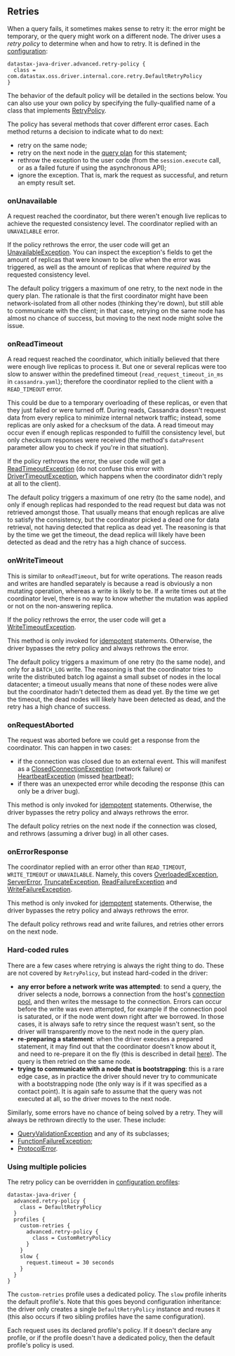 ## Retries

When a query fails, it sometimes makes sense to retry it: the error might be temporary, or the query
might work on a different node. The driver uses a *retry policy* to determine when and how to retry.
It is defined in the [configuration](../configuration/):
                     
```
datastax-java-driver.advanced.retry-policy {
  class = com.datastax.oss.driver.internal.core.retry.DefaultRetryPolicy
}
```

The behavior of the default policy will be detailed in the sections below. You can also use your
own policy by specifying the fully-qualified name of a class that implements [RetryPolicy].

The policy has several methods that cover different error cases. Each method returns a decision to
indicate what to do next:

* retry on the same node;
* retry on the next node in the [query plan](../load_balancing/) for this statement;
* rethrow the exception to the user code (from the `session.execute` call, or as a failed future if
  using the asynchronous API);
* ignore the exception. That is, mark the request as successful, and return an empty result set.

### onUnavailable

A request reached the coordinator, but there weren't enough live replicas to achieve the requested
consistency level. The coordinator replied with an `UNAVAILABLE` error.

If the policy rethrows the error, the user code will get an [UnavailableException]. You can inspect
the exception's fields to get the amount of replicas that were known to be *alive* when the error
was triggered, as well as the amount of replicas that where *required* by the requested consistency
level.

The default policy triggers a maximum of one retry, to the next node in the query plan. The
rationale is that the first coordinator might have been network-isolated from all other nodes
(thinking they're down), but still able to communicate with the client; in that case, retrying on
the same node has almost no chance of success, but moving to the next node might solve the issue.

### onReadTimeout

A read request reached the coordinator, which initially believed that there were enough live
replicas to process it. But one or several replicas were too slow to answer within the predefined
timeout (`read_request_timeout_in_ms` in `cassandra.yaml`); therefore the coordinator replied to the
client with a `READ_TIMEOUT` error.

This could be due to a temporary overloading of these replicas, or even that they just failed or
were turned off. During reads, Cassandra doesn't request data from every replica to minimize
internal network traffic; instead, some replicas are only asked for a checksum of the data. A read
timeout may occur even if enough replicas responded to fulfill the consistency level, but only
checksum responses were received (the method's `dataPresent` parameter allow you to check if you're
in that situation).

If the policy rethrows the error, the user code will get a [ReadTimeoutException] \(do not confuse
this error with [DriverTimeoutException], which happens when the coordinator didn't reply at all to
the client).

The default policy triggers a maximum of one retry (to the same node), and only if enough replicas
had responded to the read request but data was not retrieved amongst those. That usually means that
enough replicas are alive to satisfy the consistency, but the coordinator picked a dead one for data
retrieval, not having detected that replica as dead yet. The reasoning is that by the time we get
the timeout, the dead replica will likely have been detected as dead and the retry has a high chance
of success.

### onWriteTimeout

This is similar to `onReadTimeout`, but for write operations. The reason reads and writes are
handled separately is because a read is obviously a non mutating operation, whereas a write is
likely to be. If a write times out at the coordinator level, there is no way to know whether the
mutation was applied or not on the non-answering replica.

If the policy rethrows the error, the user code will get a [WriteTimeoutException].

This method is only invoked for [idempotent](../idempotence/) statements. Otherwise, the driver
bypasses the retry policy and always rethrows the error.

The default policy triggers a maximum of one retry (to the same node), and only for a `BATCH_LOG`
write. The reasoning is that the coordinator tries to write the distributed batch log against a
small subset of nodes in the local datacenter; a timeout usually means that none of these nodes were
alive but the coordinator hadn't detected them as dead yet. By the time we get the timeout, the dead
nodes will likely have been detected as dead, and the retry has a high chance of success.

### onRequestAborted

The request was aborted before we could get a response from the coordinator. This can happen in two
cases:

* if the connection was closed due to an external event. This will manifest as a
  [ClosedConnectionException] \(network failure) or [HeartbeatException] \(missed
  [heartbeat](../pooling/#heartbeat));
* if there was an unexpected error while decoding the response (this can only be a driver bug).

This method is only invoked for [idempotent](../idempotence/) statements. Otherwise, the driver
bypasses the retry policy and always rethrows the error.

The default policy retries on the next node if the connection was closed, and rethrows (assuming a
driver bug) in all other cases.

### onErrorResponse

The coordinator replied with an error other than `READ_TIMEOUT`, `WRITE_TIMEOUT` or `UNAVAILABLE`.
Namely, this covers [OverloadedException], [ServerError], [TruncateException],
[ReadFailureException] and [WriteFailureException].

This method is only invoked for [idempotent](../idempotence/) statements. Otherwise, the driver
bypasses the retry policy and always rethrows the error.

The default policy rethrows read and write failures, and retries other errors on the next node.

### Hard-coded rules

There are a few cases where retrying is always the right thing to do. These are not covered by
`RetryPolicy`, but instead hard-coded in the driver:

* **any error before a network write was attempted**: to send a query, the driver selects a node,
  borrows a connection from the host's [connection pool](../pooling/), and then writes the message
  to the connection. Errors can occur before the write was even attempted, for example if the
  connection pool is saturated, or if the node went down right after we borrowed. In those cases, it
  is always safe to retry since the request wasn't sent, so the driver will transparently move to
  the next node in the query plan.
* **re-preparing a statement**: when the driver executes a prepared statement, it may find out that
  the coordinator doesn't know about it, and need to re-prepare it on the fly (this is described in
  detail [here](../statements/prepared/)). The query is then retried on the same node.
* **trying to communicate with a node that is bootstrapping**: this is a rare edge case, as in
  practice the driver should never try to communicate with a bootstrapping node (the only way is if
  it was specified as a contact point). It is again safe to assume that the query was not executed
  at all, so the driver moves to the next node.

Similarly, some errors have no chance of being solved by a retry. They will always be rethrown
directly to the user. These include:

* [QueryValidationException] and any of its subclasses;
* [FunctionFailureException];
* [ProtocolError].

### Using multiple policies

The retry policy can be overridden in [configuration profiles](../configuration/#profiles):

```
datastax-java-driver {
  advanced.retry-policy {
    class = DefaultRetryPolicy
  }
  profiles {
    custom-retries {
      advanced.retry-policy {
        class = CustomRetryPolicy
      }
    }
    slow {
      request.timeout = 30 seconds
    }
  }
}
```

The `custom-retries` profile uses a dedicated policy. The `slow` profile inherits the default
profile's. Note that this goes beyond configuration inheritance: the driver only creates a single
`DefaultRetryPolicy` instance and reuses it (this also occurs if two sibling profiles have the same
configuration).

Each request uses its declared profile's policy. If it doesn't declare any profile, or if the
profile doesn't have a dedicated policy, then the default profile's policy is used.

[AllNodesFailedException]:   https://docs.datastax.com/en/drivers/java/4.0/com/datastax/oss/driver/api/core/AllNodesFailedException.html
[ClosedConnectionException]: https://docs.datastax.com/en/drivers/java/4.0/com/datastax/oss/driver/api/core/connection/ClosedConnectionException.html
[DriverTimeoutException]:    https://docs.datastax.com/en/drivers/java/4.0/com/datastax/oss/driver/api/core/DriverTimeoutException.html
[FunctionFailureException]:  https://docs.datastax.com/en/drivers/java/4.0/com/datastax/oss/driver/api/core/servererrors/FunctionFailureException.html
[HeartbeatException]:        https://docs.datastax.com/en/drivers/java/4.0/com/datastax/oss/driver/api/core/connection/HeartbeatException.html
[ProtocolError]:             https://docs.datastax.com/en/drivers/java/4.0/com/datastax/oss/driver/api/core/servererrors/ProtocolError.html
[OverloadedException]:       https://docs.datastax.com/en/drivers/java/4.0/com/datastax/oss/driver/api/core/servererrors/OverloadedException.html
[QueryValidationException]:  https://docs.datastax.com/en/drivers/java/4.0/com/datastax/oss/driver/api/core/servererrors/QueryValidationException.html
[ReadFailureException]:      https://docs.datastax.com/en/drivers/java/4.0/com/datastax/oss/driver/api/core/servererrors/ReadFailureException.html
[ReadTimeoutException]:      https://docs.datastax.com/en/drivers/java/4.0/com/datastax/oss/driver/api/core/servererrors/ReadTimeoutException.html
[RetryDecision]:             https://docs.datastax.com/en/drivers/java/4.0/com/datastax/oss/driver/api/core/retry/RetryDecision.html
[RetryPolicy]:               https://docs.datastax.com/en/drivers/java/4.0/com/datastax/oss/driver/api/core/retry/RetryPolicy.html
[ServerError]:               https://docs.datastax.com/en/drivers/java/4.0/com/datastax/oss/driver/api/core/servererrors/ServerError.html
[TruncateException]:         https://docs.datastax.com/en/drivers/java/4.0/com/datastax/oss/driver/api/core/servererrors/TruncateException.html
[UnavailableException]:      https://docs.datastax.com/en/drivers/java/4.0/com/datastax/oss/driver/api/core/servererrors/UnavailableException.html
[WriteFailureException]:     https://docs.datastax.com/en/drivers/java/4.0/com/datastax/oss/driver/api/core/servererrors/WriteFailureException.html
[WriteTimeoutException]:     https://docs.datastax.com/en/drivers/java/4.0/com/datastax/oss/driver/api/core/servererrors/WriteTimeoutException.html
